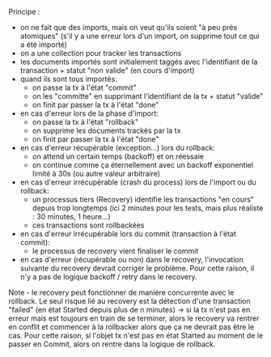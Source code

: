 

Principe :

* on ne fait que des imports, mais on veut qu'ils soient "à peu près atomiques" (s'il y a une erreur lors d'un import, on supprime tout ce qui a été importé)
* on a une collection pour tracker les transactions
* les documents importés sont initialement taggés avec l'identifiant de la transaction + statut "non valide" (en cours d'import)
* quand ils sont tous importés:
  - on passe la tx à l'état "commit"
  - on les "committe" en supprimant l'identifiant de la tx + statut "valide"
  - on finit par passer la tx à l'état "done"
* en cas d'erreur lors de la phase d'import:
  - on passe la tx à l'état "rollback"
  - on supprime les documents trackés par la tx
  - on finit par passer la tx à l'état "done"
* en cas d'erreur récupérable (exception...) lors du rollback:
  - on attend un certain temps (backoff) et on réessaie
  - on continue comme ça éternellement avec un backoff exponentiel limité à 30s (ou autre valeur arbitraire)
* en cas d'erreur irrécupérable (crash du process) lors de l'import ou du rollback:
  - un processus tiers (Recovery) identifie les transactions "en cours" depuis trop longtemps (ici 2 minutes pour les tests, mais plus réaliste : 30 minutes, 1 heure...)
  - ces transactions sont rollbackées
* en cas d'erreur irrécupérable lors du commit (transaction à l'état commit):
  - le processus de recovery vient finaliser le commit
* en cas d'erreur (récupérable ou non) dans le recovery, l'invocation suivante du recovery devrait corriger le problème.
  Pour cette raison, il n'y a pas de logique backoff / retry dans le recovery.

Note - le recovery peut fonctionner de manière concurrente avec le rollback. Le seul risque lié au recovery est la
détection d'une transaction "failed" (en état Started depuis plus de n minutes) -> si la tx n'est pas en erreur mais est
toujours en train de se terminer, alors le recovery va rentrer en conflit et commencer à la rollbacker alors que ça ne
devrait pas être le cas. Pour cette raison, si l'objet tx n'est pas en état Started au moment de le passer en Commit,
alors on rentre dans la logique de rollback.
